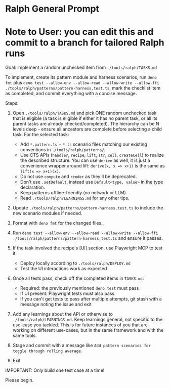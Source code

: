 # Ralph General Prompt

# Note to User: you can edit this and commit to a branch for tailored Ralph runs

Goal: implement a random unchecked item from `./tools/ralph/TASKS.md`

To implement, create its pattern module and harness scenarios, run `deno fmt`
plus
`deno test --allow-env --allow-read --allow-write --allow-ffi ./tools/ralph/patterns/pattern-harness.test.ts`,
mark the checklist item as completed, and commit everything with a concise
message.

Steps:

1. Open `./tools/ralph/TASKS.md` and pick ONE random unchecked task that is
   eligible (a task is eligible if either it has no parent task, or all its
   parent tasks are already checked/completed). The hierarchy can be N levels
   deep - ensure all ancestors are complete before selecting a child task. For
   the selected task:
   - Add `*.pattern.ts` + `*.ts` scenario files matching our existing
     conventions in `./tools/ralph/patterns/`.
   - Use CTS APIs (`handler`, `recipe`, `lift`, `str`, `cell`, `createCell`) to
     realize the described structure. You can use `derive` as well, it is just a
     convenience wrapper around lift: `derive(x, x => x+1)` is the same as
     `lift(x => x+1)(x)`.
   - Do not use `compute` and `render` as they'll be deprecated.
   - Don't use `.setDefault`, instead use `Default<type, value>` in the type
     declaration.
   - Keep patterns offline-friendly (no network or LLM).
   - Read `./tools/ralph/LEARNINGS.md` for any other tips.

2. Update `./tools/ralph/patterns/pattern-harness.test.ts` to include the new
   scenario modules if needed.

3. Format with `deno fmt` for the changed files.

4. Run
   `deno test --allow-env --allow-read --allow-write --allow-ffi ./tools/ralph/patterns/pattern-harness.test.ts`
   and ensure it passes.

5. If the task involved the recipe's [UI] section, use Playwright MCP to test
   it:
   - Deploy locally according to `./tools/ralph/DEPLOY.md`
   - Test the UI interactions work as expected

6. Once all tests pass, check off the completed items in `TASKS.md`:
   - Required: the previously mentioned `deno test` must pass
   - If UI present: Playwright tests must also pass
   - If you can't get tests to pass after multiple attempts, git stash with a
     message noting the issue and exit

7. Add any learnings about the API or otherwise to `./tools/ralph/LEARNINGS.md`.
   Keep learnings general, not specific to the use-case you tackled. This is for
   future instances of you that are working on different use-cases, but in the
   same framework and with the same tools.

8. Stage and commit with a message like
   `Add pattern scenarios for toggle through rolling average`.

9. Exit

IMPORTANT: Only build one test case at a time!

Please begin.
